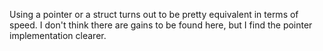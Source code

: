 Using a pointer or a struct turns out to be pretty equivalent in terms of speed. I don't think there are gains to be found here, but I find the pointer implementation clearer.
